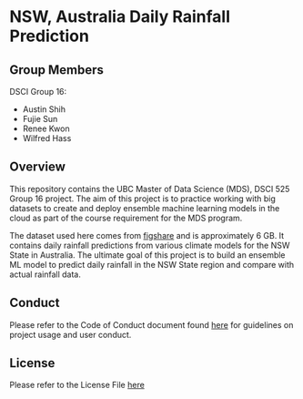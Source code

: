 # NSW, Australia Daily Rainfall Prediction
## Group Members

DSCI Group 16:
- Austin Shih
- Fujie Sun
- Renee Kwon
- Wilfred Hass
## Overview

This repository contains the UBC Master of Data Science (MDS), DSCI 525 Group 16 project. The aim of this project is to practice working with big datasets to create and deploy ensemble machine learning models in the cloud as part of the course requirement for the MDS program. 

The dataset used here comes from [figshare](https://figshare.com/articles/dataset/Daily_rainfall_over_NSW_Australia/14096681) and is approximately 6 GB. It contains daily rainfall predictions from various climate models for the NSW State in Australia. The ultimate goal of this project is to build an ensemble ML model to predict daily rainfall in the NSW State region and compare with actual rainfall data.  

## Conduct

Please refer to the Code of Conduct document found [here](https://github.com/UBC-MDS/DSCI525_group16/blob/main/CODE_OF_CONDUCT.md) for guidelines on project usage and user conduct.
## License

Please refer to the License File [here](https://github.com/UBC-MDS/DSCI525_group16/blob/main/LICENSE)
